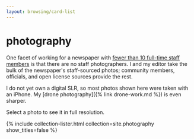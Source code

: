 ```yaml
---
layout: browsing/card-list
---
```


# photography

One facet of working for a newspaper with [fewer than 10 full-time staff members](https://www.moabtimes.com/articles/happy-new-year-from-all-of-us-at-the-times-independent/) is that there are no staff photographers. I and my editor take the bulk of the newspaper's staff-sourced photos; community members, officials, and open license sources provide the rest.

I do not yet own a digital SLR, so most photos shown here were taken with an iPhone. My [drone photography]({% link drone-work.md %}) is even sharper.

Select a photo to see it in full resolution.

{% include collection-lister.html 
    collection=site.photography
    show_titles=false
%}
